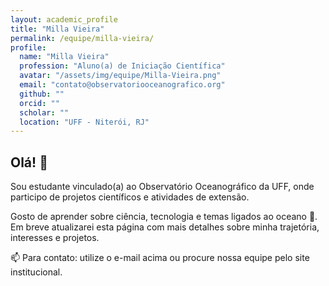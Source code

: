 ```yaml
---
layout: academic_profile
title: "Milla Vieira"
permalink: /equipe/milla-vieira/
profile:
  name: "Milla Vieira"
  profession: "Aluno(a) de Iniciação Científica"
  avatar: "/assets/img/equipe/Milla-Vieira.png"
  email: "contato@observatoriooceanografico.org"
  github: ""
  orcid: ""
  scholar: ""
  location: "UFF - Niterói, RJ"
---
```


## Olá! 👋

Sou estudante vinculado(a) ao Observatório Oceanográfico da UFF, onde participo de projetos científicos e atividades de extensão.

Gosto de aprender sobre ciência, tecnologia e temas ligados ao oceano 🌊. Em breve atualizarei esta página com mais detalhes sobre minha trajetória, interesses e projetos.

📫 Para contato: utilize o e-mail acima ou procure nossa equipe pelo site institucional.

